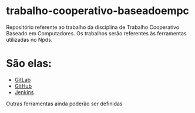 # trabalho-cooperativo-baseadoempc
Repositório referente ao trabalho da disciplina de Trabalho Cooperativo Baseado em Computadores.
Os trabalhos serão referentes às ferramentas utilizadas no Npds.

# São elas:
  * [GitLab](https://about.gitlab.com/)
  * [GitHub](https://github.com/)
  * [Jenkins](https://jenkins.io/)
 
Outras ferramentas ainda poderão ser definidas
